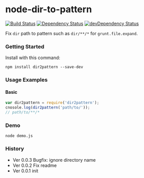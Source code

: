 # node-dir-to-pattern

[![Build Status](https://travis-ci.org/poppinlp/node-dir-to-pattern.svg?branch=master)](https://travis-ci.org/poppinlp/node-dir-to-pattern)
[![Dependency Status](https://david-dm.org/poppinlp/node-dir-to-pattern.svg)](https://david-dm.org/poppinlp/node-dir-to-pattern)
[![devDependency Status](https://david-dm.org/poppinlp/node-dir-to-pattern/dev-status.svg)](https://david-dm.org/poppinlp/node-dir-to-pattern#info=devDependencies)

Fix `dir` path to pattern such as `dir/**/*` for `grunt.file.expand`.

### Getting Started

Install with this command:

```shell
npm install dir2pattern --save-dev
```

### Usage Examples

#### Basic

```js
var dir2pattern = require('dir2pattern');
cnosole.log(dir2pattern('path/to/'));
// path/to/**/*
```

### Demo

```shell
node demo.js
```

### History

- Ver 0.0.3 Bugfix: ignore directory name
- Ver 0.0.2 Fix readme
- Ver 0.0.1 init
